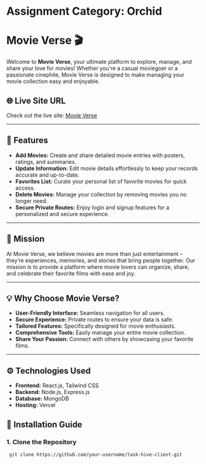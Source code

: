 # Assignment Category: Orchid

# Movie Verse 🎬

Welcome to **Movie Verse**, your ultimate platform to explore, manage, and share your love for movies! Whether you're a casual moviegoer or a passionate cinephile, Movie Verse is designed to make managing your movie collection easy and enjoyable.

## 🌐 Live Site URL

Check out the live site: [Movie Verse](https://movie-verse-client.vercel.app)

---

## 📌 Features

- **Add Movies:** Create and share detailed movie entries with posters, ratings, and summaries.
- **Update Information:** Edit movie details effortlessly to keep your records accurate and up-to-date.
- **Favorites List:** Curate your personal list of favorite movies for quick access.
- **Delete Movies:** Manage your collection by removing movies you no longer need.
- **Secure Private Routes:** Enjoy login and signup features for a personalized and secure experience.

---

## 🎯 Mission

At Movie Verse, we believe movies are more than just entertainment – they’re experiences, memories, and stories that bring people together. Our mission is to provide a platform where movie lovers can organize, share, and celebrate their favorite films with ease and joy.

---

## 💡 Why Choose Movie Verse?

- **User-Friendly Interface:** Seamless navigation for all users.
- **Secure Experience:** Private routes to ensure your data is safe.
- **Tailored Features:** Specifically designed for movie enthusiasts.
- **Comprehensive Tools:** Easily manage your entire movie collection.
- **Share Your Passion:** Connect with others by showcasing your favorite films.

---

## ⚙️ Technologies Used

- **Frontend:** React.js, Tailwind CSS
- **Backend:** Node.js, Express.js
- **Database:** MongoDB
- **Hosting:** Vercel

## 🚀 Installation Guide

### **1. Clone the Repository**

```bash
 git clone https://github.com/your-username/task-hive-client.git
```
